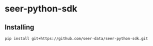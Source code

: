 # seer-python-sdk

## Installing
`pip install git+https://github.com/seer-data/seer-python-sdk.git`
